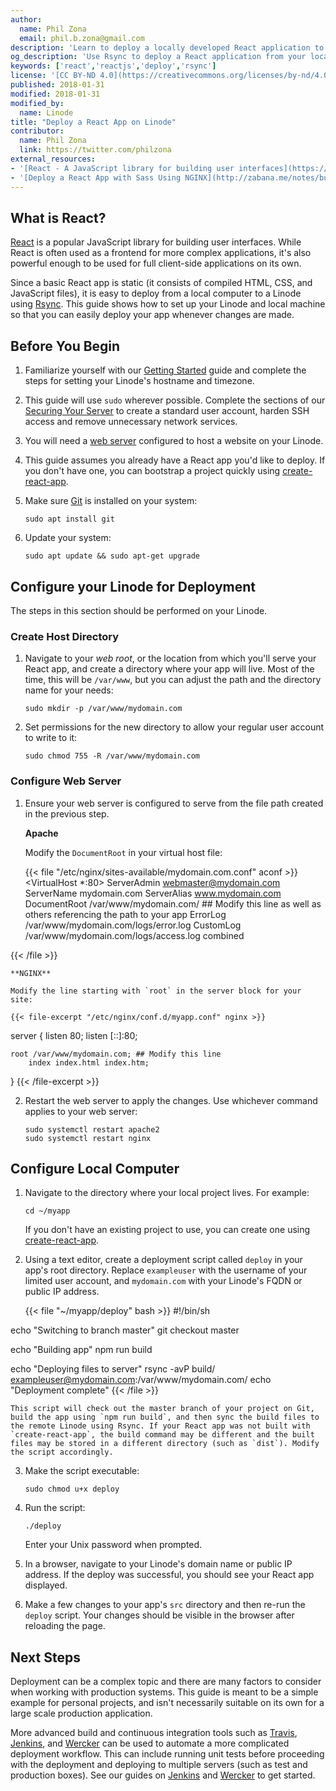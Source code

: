 ```yaml
---
author:
  name: Phil Zona
  email: phil.b.zona@gmail.com
description: 'Learn to deploy a locally developed React application to your Linode using Rsync.'
og_description: 'Use Rsync to deploy a React application from your local computer to a Linode.'
keywords: ['react','reactjs','deploy','rsync']
license: '[CC BY-ND 4.0](https://creativecommons.org/licenses/by-nd/4.0)'
published: 2018-01-31
modified: 2018-01-31
modified_by:
  name: Linode
title: "Deploy a React App on Linode"
contributor:
  name: Phil Zona
  link: https://twitter.com/philzona
external_resources:
- '[React - A JavaScript library for building user interfaces](https://reactjs.org/)'
- '[Deploy a React App with Sass Using NGINX](http://zabana.me/notes/build-deploy-react-app-with-nginx.html)'
---
```


## What is React?

[React](https://reactjs.org/) is a popular JavaScript library for building user interfaces. While React is often used as a frontend for more complex applications, it's also powerful enough to be used for full client-side applications on its own.

Since a basic React app is static (it consists of compiled HTML, CSS, and JavaScript files), it is easy to deploy from a local computer to a Linode using [Rsync](https://rsync.samba.org/). This guide shows how to set up your Linode and local machine so that you can easily deploy your app whenever changes are made.

## Before You Begin

1.  Familiarize yourself with our [Getting Started](/docs/getting-started) guide and complete the steps for setting your Linode's hostname and timezone.

2.  This guide will use `sudo` wherever possible. Complete the sections of our [Securing Your Server](/docs/security/securing-your-server) to create a standard user account, harden SSH access and remove unnecessary network services.

3.  You will need a [web server](/docs/web-servers/) configured to host a website on your Linode.

4.  This guide assumes you already have a React app you'd like to deploy. If you don't have one, you can bootstrap a project quickly using [create-react-app](https://github.com/facebookincubator/create-react-app).

5.  Make sure [Git](/docs/development/version-control/how-to-configure-git/) is installed on your system:

        sudo apt install git

6.  Update your system:

        sudo apt update && sudo apt-get upgrade

## Configure your Linode for Deployment

The steps in this section should be performed on your Linode.

### Create Host Directory

1.  Navigate to your *web root*, or the location from which you'll serve your React app, and create a directory where your app will live. Most of the time, this will be `/var/www`, but you can adjust the path and the directory name for your needs:

        sudo mkdir -p /var/www/mydomain.com

2.  Set permissions for the new directory to allow your regular user account to write to it:

        sudo chmod 755 -R /var/www/mydomain.com

### Configure Web Server

1.  Ensure your web server is configured to serve from the file path created in the previous step.

    **Apache**

    Modify the `DocumentRoot` in your virtual host file:

    {{< file "/etc/nginx/sites-available/mydomain.com.conf" aconf >}}
<VirtualHost *:80>
     ServerAdmin webmaster@mydomain.com
     ServerName mydomain.com
     ServerAlias www.mydomain.com
     DocumentRoot /var/www/mydomain.com/ ## Modify this line as well as others referencing the path to your app
     ErrorLog /var/www/mydomain.com/logs/error.log
     CustomLog /var/www/mydomain.com/logs/access.log combined
</VirtualHost>
{{< /file >}}

    **NGINX**

    Modify the line starting with `root` in the server block for your site:

    {{< file-excerpt "/etc/nginx/conf.d/myapp.conf" nginx >}}
server {
    listen 80;
    listen [::]:80;

    root /var/www/mydomain.com; ## Modify this line
        index index.html index.htm;

}
{{< /file-excerpt >}}

2.  Restart the web server to apply the changes. Use whichever command applies to your web server:

        sudo systemctl restart apache2
        sudo systemctl restart nginx

## Configure Local Computer

1.  Navigate to the directory where your local project lives. For example:

        cd ~/myapp

    If you don't have an existing project to use, you can create one using [create-react-app](https://github.com/facebookincubator/create-react-app).

2.  Using a text editor, create a deployment script called `deploy` in your app's root directory. Replace `exampleuser` with the username of your limited user account, and `mydomain.com` with your Linode's FQDN or public IP address.

    {{< file "~/myapp/deploy" bash >}}
#!/bin/sh

echo "Switching to branch master"
git checkout master

echo "Building app"
npm run build

echo "Deploying files to server"
rsync -avP build/ exampleuser@mydomain.com:/var/www/mydomain.com/
echo "Deployment complete"
{{< /file >}}

    This script will check out the master branch of your project on Git, build the app using `npm run build`, and then sync the build files to the remote Linode using Rsync. If your React app was not built with `create-react-app`, the build command may be different and the built files may be stored in a different directory (such as `dist`). Modify the script accordingly.

3.  Make the script executable:

        sudo chmod u+x deploy

4.  Run the script:

        ./deploy

    Enter your Unix password when prompted.

5.  In a browser, navigate to your Linode's domain name or public IP address. If the deploy was successful, you should see your React app displayed.

6.  Make a few changes to your app's `src` directory and then re-run the `deploy` script. Your changes should be visible in the browser after reloading the page.

## Next Steps

Deployment can be a complex topic and there are many factors to consider when working with production systems. This guide is meant to be a simple example for personal projects, and isn't necessarily suitable on its own for a large scale production application.

More advanced build and continuous integration tools such as [Travis](https://travis-ci.org/), [Jenkins](https://jenkins.io), and [Wercker](http://www.wercker.com/) can be used to automate a more complicated deployment workflow. This can include running unit tests before proceeding with the deployment and deploying to multiple servers (such as test and production boxes). See our guides on [Jenkins](/docs/development/ci/automate-builds-with-jenkins-on-ubuntu/) and [Wercker](/docs/development/ci/how-to-develop-and-deploy-your-applications-using-wercker/) to get started.
